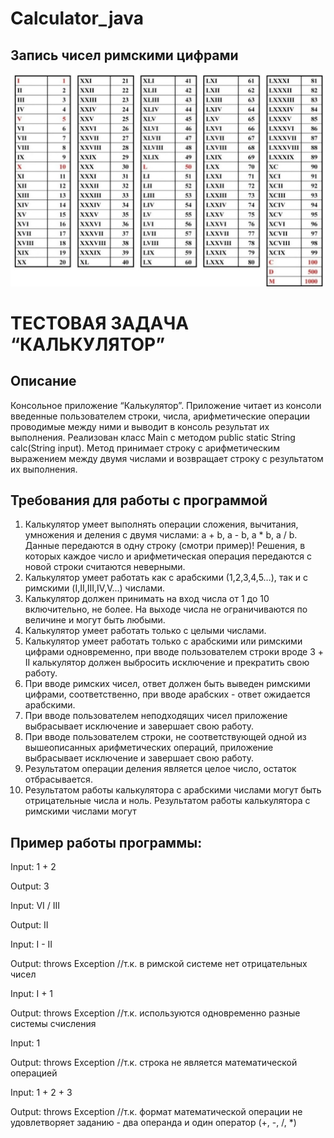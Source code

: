 # Calculator_java

## Запись чисел римскими цифрами

![This is an image](img.png)

# ТЕСТОВАЯ ЗАДАЧА “КАЛЬКУЛЯТОР”

## Описание

Консольное приложение “Калькулятор”. Приложение читает из консоли введенные пользователем строки,
числа, арифметические операции проводимые между ними и выводит в консоль результат их выполнения.
Реализован класс Main с методом public static String calc(String input). Метод принимает строку с
арифметическим выражением между двумя числами и возвращает строку с результатом их выполнения.

## Требования для работы с программой

1. Калькулятор умеет выполнять операции сложения, вычитания, умножения и деления с двумя числами:
   a + b, a - b, a * b, a / b. Данные передаются в одну строку (смотри пример)! Решения, в которых каждое число
   и арифметическая операция передаются с новой строки считаются неверными.
2. Калькулятор умеет работать как с арабскими (1,2,3,4,5…), так и с римскими (I,II,III,IV,V…) числами.
3. Калькулятор должен принимать на вход числа от 1 до 10 включительно, не более. На выходе числа
   не ограничиваются по величине и могут быть любыми.
4. Калькулятор умеет работать только с целыми числами.
5. Калькулятор умеет работать только с арабскими или римскими цифрами одновременно, при вводе пользователем
   строки вроде 3 + II калькулятор должен выбросить исключение и прекратить свою работу.
6. При вводе римских чисел, ответ должен быть выведен римскими цифрами, соответственно,
   при вводе арабских - ответ ожидается арабскими.
7. При вводе пользователем неподходящих чисел приложение выбрасывает исключение и завершает свою работу.
8. При вводе пользователем строки, не соответствующей одной из вышеописанных арифметических операций,
   приложение выбрасывает исключение и завершает свою работу.
9. Результатом операции деления является целое число, остаток отбрасывается.
10. Результатом работы калькулятора с арабскими числами могут быть отрицательные числа и ноль.
    Результатом работы калькулятора с римскими числами могут
## Пример работы программы:
Input:
1 + 2

Output:
3

Input:
VI / III

Output:
II

Input:
I - II

Output:
throws Exception //т.к. в римской системе нет отрицательных чисел

Input:
I + 1

Output:
throws Exception //т.к. используются одновременно разные системы счисления

Input:
1

Output:
throws Exception //т.к. строка не является математической операцией

Input:
1 + 2 + 3

Output:
throws Exception //т.к. формат математической операции не удовлетворяет заданию - два операнда и один оператор (+, -, /, *)